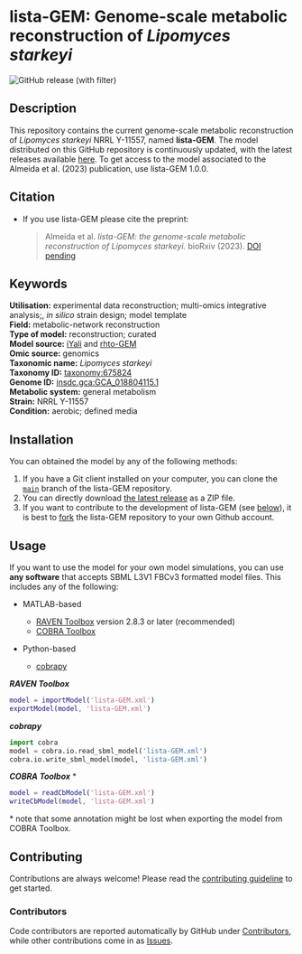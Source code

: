# lista-GEM: Genome-scale metabolic reconstruction of _Lipomyces starkeyi_

![GitHub release (with filter)](https://img.shields.io/github/v/release/LabFisUFV/lista-GEM) 

## Description

This repository contains the current genome-scale metabolic reconstruction of _Lipomyces starkeyi_ NRRL Y-11557, named **lista-GEM**. The model distributed on this GitHub repository is continuously updated, with the latest releases available [here](https://github.com/LabFisUFV/lista-GEM/releases). To get access to the model associated to the Almeida et al. (2023) publication, use lista-GEM 1.0.0.

## Citation

* If you use lista-GEM please cite the preprint:
  > Almeida et al. _lista-GEM: the genome-scale metabolic reconstruction of Lipomyces starkeyi._ bioRxiv (2023). [DOI pending](https://doi.org/10.xxxx/s12345-123-12345-1)

## Keywords

**Utilisation:** experimental data reconstruction; multi-omics integrative analysis;, _in silico_ strain design; model template   
**Field:** metabolic-network reconstruction   
**Type of model:** reconstruction; curated   
**Model source:** [iYali](http://doi.org/10.1038/npjsba.2016.5) and [rhto-GEM](http://doi.org/10.1002/bit.27162)   
**Omic source:** genomics  
**Taxonomic name:** _Lipomyces starkeyi_   
**Taxonomy ID:** [taxonomy:675824](https://identifiers.org/taxonomy:675824)   
**Genome ID:** [insdc.gca:GCA_018804115.1](https://identifiers.org/insdc.gca:GCA_018804115.1)   
**Metabolic system:** general metabolism   
**Strain:** NRRL Y-11557   
**Condition:** aerobic; defined media   


## Installation

You can obtained the model by any of the following methods:
1. If you have a Git client installed on your computer, you can clone the [`main`](https://github.com/LabFisUFV/lista-GEM) branch of the lista-GEM repository.
2. You can directly download [the latest release](https://github.com/LabFisUFV/lista-GEM/releases) as a ZIP file.
3. If you want to contribute to the development of lista-GEM (see [below](#below)), it is best to [fork](https://github.com/LabFisUFV/lista-GEM/fork) the lista-GEM repository to your own Github account.

## Usage

If you want to use the model for your own model simulations, you can use **any software** that accepts SBML L3V1 FBCv3 formatted model files. This includes any of the following:
* MATLAB-based
  * [RAVEN Toolbox](https://github.com/SysBioChalmers/RAVEN) version 2.8.3 or later (recommended)  
  * [COBRA Toolbox](https://github.com/opencobra/cobratoolbox)

* Python-based
  * [cobrapy](https://github.com/opencobra/cobrapy)  

***RAVEN Toolbox***
```matlab
model = importModel('lista-GEM.xml')
exportModel(model, 'lista-GEM.xml')
```

***cobrapy***
```python
import cobra
model = cobra.io.read_sbml_model('lista-GEM.xml')
cobra.io.write_sbml_model(model, 'lista-GEM.xml')
```

***COBRA Toolbox*** \*
```matlab
model = readCbModel('lista-GEM.xml')
writeCbModel(model, 'lista-GEM.xml')
```
\* note that some annotation might be lost when exporting the model from COBRA Toolbox.

## Contributing

Contributions are always welcome! Please read the [contributing guideline](.github/CONTRIBUTING.md) to get started.


### Contributors

Code contributors are reported automatically by GitHub under [Contributors](https://github.com/LabFisUFV/lista-GEM/graphs/contributors), while other contributions come in as [Issues](https://github.com/LabFisUFV/lista-GEM/issues).

